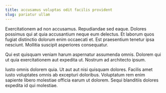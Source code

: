 ```yaml
---
title: accusamus voluptas odit facilis provident
slug: pariatur ullam
---
```


Exercitationem ad non accusamus. Repudiandae sed eaque. Dolores possimus qui at quia accusantium neque eum delectus. Et laborum quos fugiat distinctio dolorum enim occaecati et. Est praesentium tenetur ipsa nesciunt. Mollitia suscipit asperiores consequatur.

Qui est quisquam veniam harum aspernatur assumenda omnis. Dolorem qui ut quia exercitationem aut expedita ut. Nostrum ad architecto ipsum.

Iusto omnis dolorem quia. Ut aut aut nisi quisquam dolores. Facilis amet iusto voluptates omnis ab excepturi doloribus. Voluptatum rem enim sapiente libero molestiae officia earum ut dolorem. Sequi blanditiis dolores expedita id qui molestiae.
